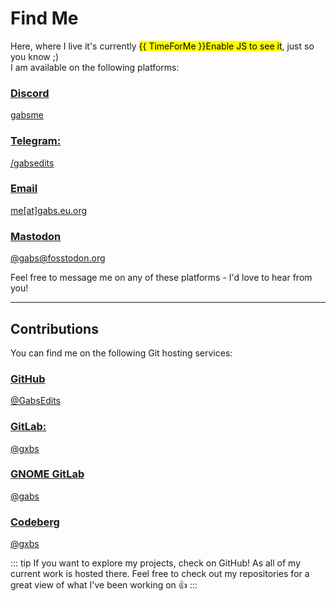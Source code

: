 # Find Me

Here, where I live it's currently <mark>{{ TimeForMe }}<noscript>Enable JS to see it</noscript></mark>, just so you know ;)\
I am available on the following platforms:

<div class="socials-container">
    <a class="socials" href="https://discord.com/users/841649648606249021">
        <h3>Discord</h3>
        <p>gabsme</p>
    </a>
    <a class="socials" href="https://t.me/gabsedits">
        <h3>Telegram:</h3>
        <p>/gabsedits</p>
    </a>
    <a class="socials" href="mailto:&#109;&#101;&#64;&#103;&#97;&#98;&#115;&#46;&#101;&#117;&#46;&#111;&#114;&#103;">
        <h3>Email</h3>
        <p>&#109;&#101;[at]&#103;&#97;&#98;&#115;&#46;&#101;&#117;&#46;&#111;&#114;&#103;</p>
    </a>
    <a class="socials" href="https://fosstodon.org/@gabs">
        <h3>Mastodon</h3>
        <p>@gabs@fosstodon.org</p>
    </a>
</div>

Feel free to message me on any of these platforms - I'd love to hear from you!

--- 

## Contributions
You can find me on the following Git hosting services:

<div class="git-container">
    <a class="git git-special" href="https://github.com/GabsEdits">
        <h3>GitHub</h3>
        <p>@GabsEdits</p>
    </a>
    <a class="git" href="https://gitlab.com/gxbs">
        <h3>GitLab:</h3>
        <p>@gxbs</p>
    </a>
    <a class="git" href="https://gitlab.gnome.org/gabs">
        <h3>GNOME GitLab</h3>
        <p>@gabs</p>
    </a>
    <a class="git" href="https://codeberg.org/@gxbs">
        <h3>Codeberg</h3>
        <p>@gxbs</p>
    </a>
</div>

::: tip
If you want to explore my projects, check on GitHub! As all of my current work is hosted there. Feel free to check out my repositories for a great view of what I've been working on :+1:
:::

<script setup lang="ts">
import { ref, onMounted } from 'vue';

const TimeForMe = ref('');

function TimeForMeFunction() {
    const now = new Date();
    const chisinauTime = now.toLocaleTimeString("en-US", { timeZone: "Europe/Chisinau", hour12: false, hour: "numeric", minute: "numeric" });
    return chisinauTime;
}

onMounted(() => {
    setInterval(() => {
        TimeForMe.value = TimeForMeFunction();
    }, 100);
});
</script>
